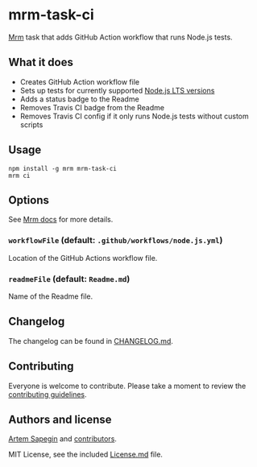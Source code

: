 <!-- CI -->

# mrm-task-ci

[Mrm](https://github.com/sapegin/mrm) task that adds GitHub Action workflow that runs Node.js tests.

## What it does

- Creates GitHub Action workflow file
- Sets up tests for currently supported [Node.js LTS versions](https://nodejs.org/en/about/releases/)
- Adds a status badge to the Readme
- Removes Travis CI badge from the Readme
- Removes Travis CI config if it only runs Node.js tests without custom scripts

## Usage

```
npm install -g mrm mrm-task-ci
mrm ci
```

## Options

See [Mrm docs](../../docs/Getting_started.md) for more details.

### `workflowFile` (default: `.github/workflows/node.js.yml`)

Location of the GitHub Actions workflow file.

### `readmeFile` (default: `Readme.md`)

Name of the Readme file.

## Changelog

The changelog can be found in [CHANGELOG.md](CHANGELOG.md).

## Contributing

Everyone is welcome to contribute. Please take a moment to review the [contributing guidelines](../../Contributing.md).

## Authors and license

[Artem Sapegin](https://sapegin.me) and [contributors](https://github.com/sapegin/mrm/graphs/contributors).

MIT License, see the included [License.md](License.md) file.

